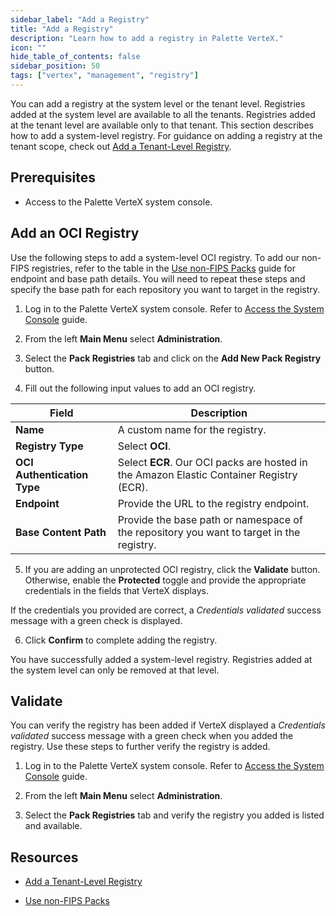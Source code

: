 ```yaml
---
sidebar_label: "Add a Registry"
title: "Add a Registry"
description: "Learn how to add a registry in Palette VerteX."
icon: ""
hide_table_of_contents: false
sidebar_position: 50
tags: ["vertex", "management", "registry"]
---
```


You can add a registry at the system level or the tenant level. Registries added at the system level are available to all the tenants. Registries added at the tenant level are available only to that tenant. This section describes how to add a system-level registry. For guidance on adding a registry at the tenant scope, check out [Add a Tenant-Level Registry](../../tenant-settings/add-registry.md).

## Prerequisites

- Access to the Palette VerteX system console. 

## Add an OCI Registry

Use the following steps to add a system-level OCI registry. To add our non-FIPS registries, refer to the table in the [Use non-FIPS Packs](../system-management/enable-non-fips-settings/use-non-fips-addon-packs.md) guide for endpoint and base path details. You will need to repeat these steps and specify the base path for each repository you want to target in the registry.

1. Log in to the Palette VerteX system console. Refer to [Access the System Console](system-management.md#access-the-system-console) guide.

2. From the left **Main Menu** select **Administration**. 

3. Select the **Pack Registries** tab and click on the **Add New Pack Registry** button.

4. Fill out the following input values to add an OCI registry. 

  | **Field**            | **Description**                   |
  |----------------------|-----------------------------------|
  | **Name**                 |  A custom name for the registry.  |
  | **Registry Type**        |  Select **OCI**.                  |
  | **OCI Authentication Type**  |  Select **ECR**. Our OCI packs are hosted in the Amazon Elastic Container Registry (ECR). |
  | **Endpoint**             |  Provide the URL to the registry endpoint. |
  | **Base Content Path**    |  Provide the base path or namespace of the repository you want to target in the registry. |

5. If you are adding an unprotected OCI registry, click the **Validate** button. Otherwise, enable the **Protected** toggle and provide the appropriate credentials in the fields that VerteX displays. 

  If the credentials you provided are correct, a *Credentials validated* success message with a green check is displayed.

6. Click **Confirm** to complete adding the registry.


You have successfully added a system-level registry. Registries added at the system level can only be removed at that level.


## Validate

You can verify the registry has been added if VerteX displayed a *Credentials validated* success message with a green check when you added the registry. Use these steps to further verify the registry is added.  

1. Log in to the Palette VerteX system console. Refer to [Access the System Console](system-management.md#access-the-system-console) guide.

2. From the left **Main Menu** select **Administration**. 

3. Select the **Pack Registries** tab and verify the registry you added is listed and available.


## Resources

- [Add a Tenant-Level Registry](../../tenant-settings/add-registry.md)

- [Use non-FIPS Packs](../system-management/enable-non-fips-settings/use-non-fips-addon-packs.md)